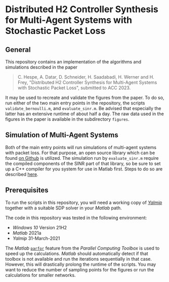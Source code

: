 # Distributed H2 Controller Synthesis for Multi-Agent Systems with Stochastic Packet Loss

## General

This repository contains an implementation of the algorithms and simulations described in the paper

> C. Hespe, A. Datar, D. Schneider, H. Saadabadi, H. Werner and H. Frey, "Distributed H2 Controller Synthesis for Multi-Agent Systems with Stochastic Packet Loss", submitted to ACC 2023.

It may be used to recreate and validate the figures from the paper.
To do so, run either of the two main entry points in the repository, the scripts `validate_bernoulli.m`, and `evaluate_sinr.m`.
Be advised that especially the latter has an extensive runtime of about half a day.
The raw data used in the figures in the paper is available in the subdirectory `figures`.

## Simulation of Multi-Agent Systems

Both of the main entry points will run simulations of multi-agent systems with packet loss.
For that purpose, an open source library which can be found [on Github](https://github.com/TUHH-ICS/MAS-Simulation) is utilized.
The simulation run by `evaluate_sinr.m` require the compiled components of the SINR part of that library, so be sure to set up a C++ compiler for you system for use in Matlab first.
Steps to do so are described [here](https://github.com/TUHH-ICS/MAS-Simulation#using-the-sinr-networking-library).

## Prerequisites

To run the scripts in this repository, you will need a working copy of [*Yalmip*](https://yalmip.github.io/) together with a suitable SDP solver in your *Matlab* path.

The code in this repository was tested in the following environment:

* *Windows 10* Version 21H2
* *Matlab* 2021a
* *Yalmip* 31-March-2021

The *Matlab* [`parfor`](https://de.mathworks.com/help/parallel-computing/parfor.html) feature from the *Parallel Computing Toolbox* is used to speed up the calculations.
*Matlab* should automatically detect if that toolbox is not available and run the iterations sequentially in that case.
However, this will drastically prolong the runtime of the scripts.
You may want to reduce the number of sampling points for the figures or run the calculations for smaller networks.
